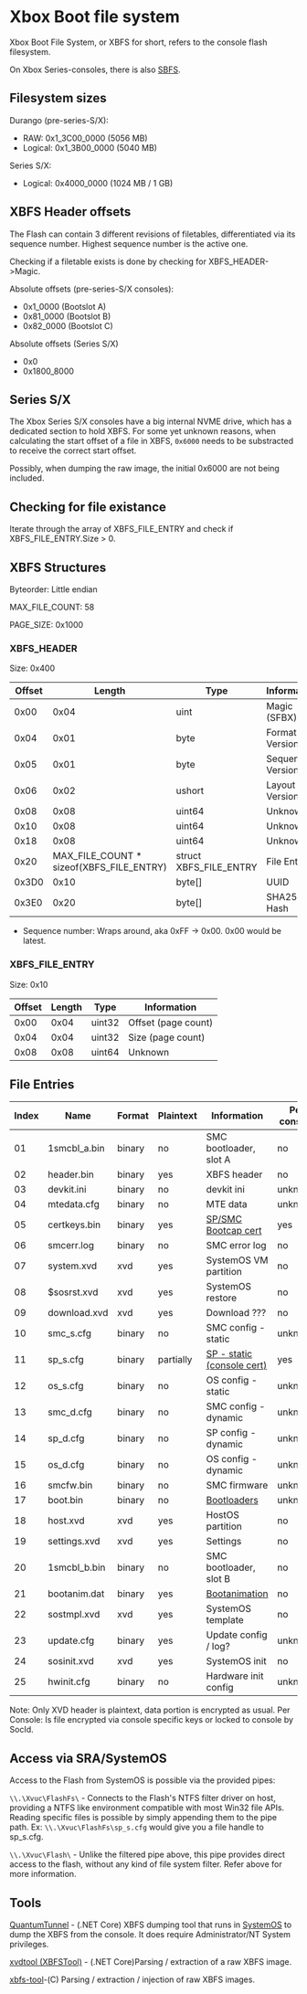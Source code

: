 <!-- TITLE: Xbox Boot File System -->
<!-- SUBTITLE: Xbox boot file system (XBFS) on eMMC -->

# Xbox Boot file system
Xbox Boot File System, or XBFS for short, refers to the console flash
filesystem.

On Xbox Series-consoles, there is also [SBFS](southbridge-file-system.md).

## Filesystem sizes

Durango (pre-series-S/X):

- RAW: 0x1_3C00_0000 (5056 MB)
- Logical: 0x1_3B00_0000 (5040 MB)

Series S/X:

- Logical: 0x4000_0000 (1024 MB / 1 GB)


## XBFS Header offsets

The Flash can contain 3 different revisions of filetables,
differentiated via its sequence number. Highest sequence number is the
active one.

Checking if a filetable exists is done by checking for
XBFS_HEADER-\>Magic.

Absolute offsets (pre-series-S/X consoles):

- 0x1_0000 (Bootslot A)
- 0x81_0000 (Bootslot B)
- 0x82_0000 (Bootslot C)

Absolute offsets (Series S/X)

- 0x0
- 0x1800_8000

## Series S/X

The Xbox Series S/X consoles have a big internal NVME drive, which has a dedicated section to hold XBFS.
For some yet unknown reasons, when calculating the start offset of a file in XBFS, `0x6000` needs to be substracted to
receive the correct start offset.

Possibly, when dumping the raw image, the initial 0x6000 are not being included.
## Checking for file existance

Iterate through the array of XBFS_FILE_ENTRY and check if
XBFS_FILE_ENTRY.Size \> 0.

## XBFS Structures

Byteorder: Little endian

MAX_FILE_COUNT: 58

PAGE_SIZE: 0x1000

### XBFS_HEADER

Size: 0x400

| Offset | Length                                    | Type                   | Information        |
| ------ | ----------------------------------------- | ---------------------- | ------------------ |
| 0x00   | 0x04                                      | uint                   | Magic (SFBX)       |
| 0x04   | 0x01                                      | byte                   | Format Version     |
| 0x05   | 0x01                                      | byte                   | Sequence Version\* |
| 0x06   | 0x02                                      | ushort                 | Layout Version     |
| 0x08   | 0x08                                      | uint64                 | Unknown            |
| 0x10   | 0x08                                      | uint64                 | Unknown            |
| 0x18   | 0x08                                      | uint64                 | Unknown            |
| 0x20   | MAX_FILE_COUNT \* sizeof(XBFS_FILE_ENTRY) | struct XBFS_FILE_ENTRY | File Entries       |
| 0x3D0  | 0x10                                      | byte\[\]               | UUID               |
| 0x3E0  | 0x20                                      | byte\[\]               | SHA256 Hash        |

  - Sequence number: Wraps around, aka 0xFF -\> 0x00. 0x00 would be
    latest.

### XBFS_FILE_ENTRY

Size: 0x10

| Offset | Length | Type   | Information         |
| ------ | ------ | ------ | ------------------- |
| 0x00   | 0x04   | uint32 | Offset (page count) |
| 0x04   | 0x04   | uint32 | Size (page count)   |
| 0x08   | 0x08   | uint64 | Unknown             |

## File Entries

| Index | Name         | Format | Plaintext | Information                                               | Per console |
| ----- | ------------ | ------ | --------- | --------------------------------------------------------- | ----------- |
| 01    | 1smcbl_a.bin | binary | no        | SMC bootloader, slot A                                    | no          |
| 02    | header.bin   | binary | yes       | XBFS header                                               | no          |
| 03    | devkit.ini   | binary | no        | devkit ini                                                | unknown     |
| 04    | mtedata.cfg  | binary | no        | MTE data                                                  | unknown     |
| 05    | certkeys.bin | binary | yes       | [SP/SMC Bootcap cert](../security/certificates.md)        | yes         |
| 06    | smcerr.log   | binary | no        | SMC error log                                             | no          |
| 07    | system.xvd   | xvd    | yes       | SystemOS VM partition                                     | no          |
| 08    | $sosrst.xvd  | xvd    | yes       | SystemOS restore                                          | no          |
| 09    | download.xvd | xvd    | yes       | Download     ???                                          | no          |
| 10    | smc_s.cfg    | binary | no        | SMC config - static                                       | unknown     |
| 11    | sp_s.cfg     | binary | partially | [SP - static (console cert)](../security/certificates.md) | yes         |
| 12    | os_s.cfg     | binary | no        | OS config - static                                        | unknown     |
| 13    | smc_d.cfg    | binary | no        | SMC config - dynamic                                      | unknown     |
| 14    | sp_d.cfg     | binary | no        | SP config - dynamic                                       | unknown     |
| 15    | os_d.cfg     | binary | no        | OS config - dynamic                                       | unknown     |
| 16    | smcfw.bin    | binary | no        | SMC firmware                                              | unknown     |
| 17    | boot.bin     | binary | no        | [Bootloaders](../boot/bootloaders.md)                     | unknown     |
| 18    | host.xvd     | xvd    | yes       | HostOS partition                                          | no          |
| 19    | settings.xvd | xvd    | yes       | Settings                                                  | no          |
| 20    | 1smcbl_b.bin | binary | no        | SMC bootloader, slot B                                    | no          |
| 21    | bootanim.dat | binary | yes       | [Bootanimation](../boot/bootanimation.md)                 | no          |
| 22    | sostmpl.xvd  | xvd    | yes       | SystemOS template                                         | no          |
| 23    | update.cfg   | binary | yes       | Update config / log?                                      | unknown     |
| 24    | sosinit.xvd  | xvd    | yes       | SystemOS init                                             | no          |
| 25    | hwinit.cfg   | binary | no        | Hardware init config                                      | unknown     |

Note: Only XVD header is plaintext, data portion is encrypted as usual.
Per Console: Is file encrypted via console specific keys or locked to console by SocId.

## Access via SRA/SystemOS

Access to the Flash from SystemOS is possible via the provided pipes:

`\\.\Xvuc\FlashFs\` - Connects to the Flash's NTFS filter driver on host, providing a NTFS like environment compatible with most Win32 file APIs. Reading specific files is possible by simply appending them to the pipe path. Ex: `\\.\Xvuc\FlashFs\sp_s.cfg` would give you a file handle to sp_s.cfg. 

`\\.\Xvuc\Flash\` - Unlike the filtered pipe above, this pipe provides direct access to the flash, without any kind of file system filter. Refer above for more information. 

## Tools

[QuantumTunnel](https://github.com/XboxOneResearch/QuantumTunnel) - (.NET Core) XBFS dumping tool that runs in [SystemOS](../operating-system/xbox-operating-system.md#system) to dump the XBFS from the console. It does require Administrator/NT System privileges.

[xvdtool (XBFSTool)](https://github.com/emoose/xvdtool) - (.NET Core)Parsing / extraction of a raw XBFS image.

[xbfs-tool](https://github.com/RetroTechCorner/xbfs-tool)-(C) Parsing / extraction / injection of raw XBFS images.

